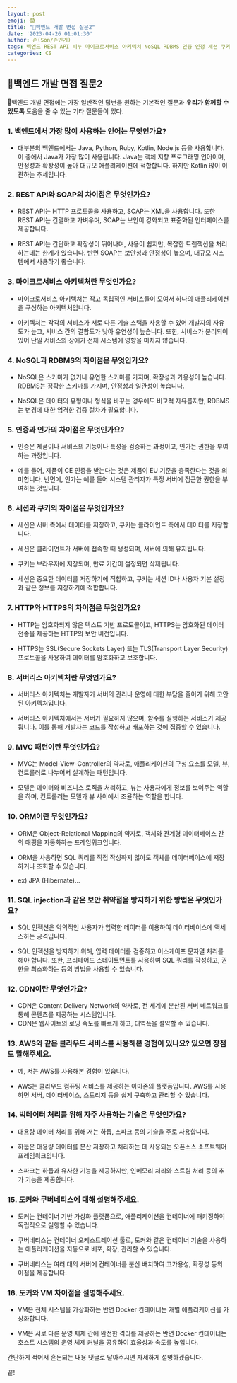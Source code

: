 ```yaml
---
layout: post
emoji: 😱
title: "👿백엔드 개발 면접 질문2"
date: '2023-04-26 01:01:30'
author: 손(Son/손민기)
tags: 백엔드 REST API 비누 마이크로서비스 아키텍처 NoSQL RDBMS 인증 인정 세션 쿠키 HTTP HTTPS 서버리스 아키텍처 MVC 패턴 오름 SQL 인젝션 CDN AWS 빅데이터 처리 하둡 스파크 도커 쿠버네티스 콘텐츠 전송 네트워크 클라우드 컴퓨팅 가상화 오픈 소스 컨테이너화 오케스트레이션 확장성 벡엔드면접 면접질문 backend
categories: CS
---
```


## 👿백엔드 개발 면접 질문2

👿백엔드 개발 면접에는 가장 일반적인 답변을 원하는 기본적인 질문과 **우리가 함께할 수 있도록** 도움을 줄 수 있는 기타 질문들이 있다.

### 1. 백엔드에서 가장 많이 사용하는 언어는 무엇인가요?
- 대부분의 백엔드에서는 Java, Python, Ruby, Kotlin, Node.js 등을 사용합니다.
이 중에서 Java가 가장 많이 사용됩니다. Java는 객체 지향 프로그래밍 언어이며, 안정성과 확장성이 높아 대규모 애플리케이션에 적합합니다. 하지만 Kotlin 많이 이관하는 추세입니다.

### 2. REST API와 SOAP의 차이점은 무엇인가요?

- REST API는 HTTP 프로토콜을 사용하고, SOAP는 XML을 사용합니다. 또한 REST API는 간결하고 가벼우며, SOAP는 보안이 강화되고 표준화된 인터페이스를 제공합니다.
  
- REST API는 간단하고 확장성이 뛰어나며, 사용이 쉽지만, 복잡한 트랜잭션을 처리하는데는 한계가 있습니다. 반면 SOAP는 보안성과 안정성이 높으며, 대규모 시스템에서 사용하기 좋습니다.
### 3. 마이크로서비스 아키텍처란 무엇인가요?
- 마이크로서비스 아키텍처는 작고 독립적인 서비스들이 모여서 하나의 애플리케이션을 구성하는 아키텍처입니다.

- 아키텍처는 각각의 서비스가 서로 다른 기술 스택을 사용할 수 있어 개발자의 자유도가 높고, 서비스 간의 결합도가 낮아 유연성이 높습니다. 또한, 서비스가 분리되어 있어 단일 서비스의 장애가 전체 시스템에 영향을 미치지 않습니다.
  
### 4. NoSQL과 RDBMS의 차이점은 무엇인가요?

- NoSQL은 스키마가 없거나 유연한 스키마를 가지며, 확장성과 가용성이 높습니다. RDBMS는 정확한 스키마를 가지며, 안정성과 일관성이 높습니다.

- NoSQL은 데이터의 유형이나 형식을 바꾸는 경우에도 비교적 자유롭지만, RDBMS는 변경에 대한 엄격한 검증 절차가 필요합니다.

### 5. 인증과 인가의 차이점은 무엇인가요?
- 인증은 제품이나 서비스의 기능이나 특성을 검증하는 과정이고, 인가는 권한을 부여하는 과정입니다.

- 예를 들어, 제품이 CE 인증을 받는다는 것은 제품이 EU 기준을 충족한다는 것을 의미합니다. 반면에, 인가는 예를 들어 시스템 관리자가 특정 서버에 접근한 권한을 부여하는 것입니다.

### 6. 세션과 쿠키의 차이점은 무엇인가요?

- 세션은 서버 측에서 데이터를 저장하고, 쿠키는 클라이언트 측에서 데이터를 저장합니다.

- 세션은 클라이언트가 서버에 접속할 때 생성되며, 서버에 의해 유지됩니다.

- 쿠키는 브라우저에 저장되며, 만료 기간이 설정되면 삭제됩니다.

- 세션은 중요한 데이터를 저장하기에 적합하고, 쿠키는 세션 ID나 사용자 기본 설정과 같은 정보를 저장하기에 적합합니다.


### 7. HTTP와 HTTPS의 차이점은 무엇인가요?

- HTTP는 암호화되지 않은 텍스트 기반 프로토콜이고, HTTPS는 암호화된 데이터 전송을 제공하는 HTTP의 보안 버전입니다.

- HTTPS는 SSL(Secure Sockets Layer) 또는 TLS(Transport Layer Security) 프로토콜을 사용하여 데이터를 암호화하고 보호합니다.
### 8. 서버리스 아키텍처란 무엇인가요?

- 서버리스 아키텍처는 개발자가 서버의 관리나 운영에 대한 부담을 줄이기 위해 고안된 아키텍처입니다.

- 서버리스 아키텍처에서는 서버가 필요하지 않으며, 함수를 실행하는 서비스가 제공됩니다. 이를 통해 개발자는 코드를 작성하고 배포하는 것에 집중할 수 있습니다.


### 9. MVC 패턴이란 무엇인가요?

- MVC는 Model-View-Controller의 약자로, 애플리케이션의 구성 요소를 모델, 뷰, 컨트롤러로 나누어서 설계하는 패턴입니다.

- 모델은 데이터와 비즈니스 로직을 처리하고, 뷰는 사용자에게 정보를 보여주는 역할을 하며, 컨트롤러는 모델과 뷰 사이에서 조율하는 역할을 합니다.

### 10. ORM이란 무엇인가요?

- ORM은 Object-Relational Mapping의 약자로, 객체와 관계형 데이터베이스 간의 매핑을 자동화하는 프레임워크입니다.

- ORM을 사용하면 SQL 쿼리를 직접 작성하지 않아도 객체를 데이터베이스에 저장하거나 조회할 수 있습니다.
  
- ex) JPA (Hibernate)...
  
### 11. SQL injection과 같은 보안 취약점을 방지하기 위한 방법은 무엇인가요?

- SQL 인젝션은 악의적인 사용자가 입력한 데이터를 이용하여 데이터베이스에 액세스하는 공격입니다.

- SQL 인젝션을 방지하기 위해, 입력 데이터를 검증하고 이스케이프 문자열 처리를 해야 합니다. 또한, 프리페어드 스테이트먼트를 사용하여 SQL 쿼리를 작성하고, 권한을 최소화하는 등의 방법을 사용할 수 있습니다.

### 12. CDN이란 무엇인가요?

- CDN은 Content Delivery Network의 약자로, 전 세계에 분산된 서버 네트워크를 통해 콘텐츠를 제공하는 시스템입니다.
- CDN은 웹사이트의 로딩 속도를 빠르게 하고, 대역폭을 절약할 수 있습니다.

### 13. AWS와 같은 클라우드 서비스를 사용해본 경험이 있나요? 있으면 장점도 말해주세요.

- 예, 저는 AWS를 사용해본 경험이 있습니다.

- AWS는 클라우드 컴퓨팅 서비스를 제공하는 아마존의 플랫폼입니다. AWS를 사용하면 서버, 데이터베이스, 스토리지 등을 쉽게 구축하고 관리할 수 있습니다.
  
### 14. 빅데이터 처리를 위해 자주 사용하는 기술은 무엇인가요?

- 대용량 데이터 처리를 위해 저는 하둡, 스파크 등의 기술을 주로 사용합니다.

- 하둡은 대용량 데이터를 분산 저장하고 처리하는 데 사용되는 오픈소스 소프트웨어 프레임워크입니다. 

- 스파크는 하둡과 유사한 기능을 제공하지만, 인메모리 처리와 스트림 처리 등의 추가 기능을 제공합니다.
### 15. 도커와 쿠버네티스에 대해 설명해주세요.

- 도커는 컨테이너 기반 가상화 플랫폼으로, 애플리케이션을 컨테이너에 패키징하여 독립적으로 실행할 수 있습니다.

- 쿠버네티스는 컨테이너 오케스트레이션 툴로, 도커와 같은 컨테이너 기술을 사용하는 애플리케이션을 자동으로 배포, 확장, 관리할 수 있습니다.

- 쿠버네티스는 여러 대의 서버에 컨테이너를 분산 배치하여 고가용성, 확장성 등의 이점을 제공합니다.

### 16. 도커와 VM 차이점을 설명해주세요.
- VM은 전체 시스템을 가상화하는 반면 Docker 컨테이너는 개별 애플리케이션을 가상화합니다. 

- VM은 서로 다른 운영 체제 간에 완전한 격리를 제공하는 반면 Docker 컨테이너는 호스트 시스템의 운영 체제 커널을 공유하여 효율성과 속도를 높입니다.

간단하게 적어서 혼돈되는 내용 댓글로 달아주시면 자세하게 설명하겠습니다. 

끝!

```toc
```